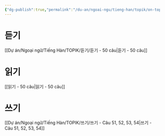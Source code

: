 ```yaml
---
{"dg-publish":true,"permalink":"/du-an/ngoai-ngu/tieng-han/topik/on-topik/","dgPassFrontmatter":true}
---
```


# 듣기
[[Dự án/Ngoại ngữ/Tiếng  Hàn/TOPIK/듣기/듣기 - 50 câu\|듣기 - 50 câu]]

# 읽기
[[읽기 - 50 câu\|읽기 - 50 câu]]

# 쓰기
[[Dự án/Ngoại ngữ/Tiếng  Hàn/TOPIK/쓰기/쓰기 - Câu 51, 52, 53, 54\|쓰기 - Câu 51, 52, 53, 54]]